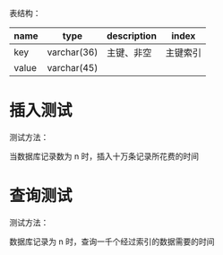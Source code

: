 表结构：

name  | type        | description | index
----- | ----------- | ----------- | -----
key   | varchar(36) | 主键、非空    | 主键索引
value | varchar(45) |             |

# 插入测试

测试方法：

当数据库记录数为 n 时，插入十万条记录所花费的时间


# 查询测试

测试方法：

数据库记录为 n 时，查询一千个经过索引的数据需要的时间
